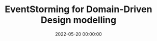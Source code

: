 ---
title: 'EventStorming for Domain-Driven Design modelling'
description: >
 Creating multiple models for the same problem is one of the more important lessons that Domain-Driven Design teaches us. It’s a lot cheaper to quickly iterate over them and throw away less useful prototypes before we even start coding. However the way Agile software teams gain knowledge about what to build is either by the product owner or business analyst serving as a proxy to domain knowledge. Domain knowledge usually ends up as second-hand news in either functional design documents or as user stories in a Scrum tools such as Jira. Second-hand knowledge is a significant risk when building software. Each time information is transferred, the story is changed, and people make assumptions. Because as Alberto Brandolini said: “It is not the domain expert’s knowledge that goes into production; it is the developer’s assumption of that knowledge that goes into production”. Sharing knowledge is way more effective if we actively collaborate to gain new insights about the problem at hand. There are a lot of tools available to achieve it, but they have a steep learning curve, resulting in most disciplines having their own tool to model in. To solve it, we need visual collaborative modelling to learn between multiple disciplines. EventStorming is a technique that can facilitate visual collaborative modelling between the different disciplines. It is easily learned and empowers continuous knowledge sharing without the need to know a tool. In this workshop, you’ll learn the essentials of EventStorming, and how it can help you gain the necessary insights you need to deliver quality software. With our newly acquired domain knowledge, we can start modelling multiple models for the same problem with Domain-Driven Design patterns. This way of visualising gives us the power to quickly iterate over the different models and figure out which will be the best to use. You will end up with the confidence to start your coding journey TDD style!
conference: 'Spoftware Design & Development'
type: 'workshop'
location: 'London'
website: https://sddconf.com/agenda/
miroBoard: https://miro.com/app/board/uXjVOz8cgVk=
date: 2022-05-20 00:00:00
featured_image: '/images/speaking/2022-05-20-eventstorming-for-domain-driven-design-modelling.webp'
---